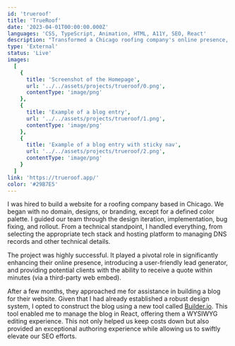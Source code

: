 ```yaml
---
id: 'trueroof'
title: 'TrueRoof'
date: '2023-04-01T00:00:00.000Z'
languages: 'CSS, TypeScript, Animation, HTML, A11Y, SEO, React'
description: "Transformed a Chicago roofing company's online presence, creating a user-friendly website and implementing a cost-effective blog with enhanced SEO."
type: 'External'
status: 'Live'
images:
  [
    {
      title: 'Screenshot of the Homepage',
      url: '../../assets/projects/trueroof/0.png',
      contentType: 'image/png'
    },
    {
      title: 'Example of a blog entry',
      url: '../../assets/projects/trueroof/1.png',
      contentType: 'image/png'
    },
    {
      title: 'Example of a blog entry with sticky nav',
      url: '../../assets/projects/trueroof/2.png',
      contentType: 'image/png'
    }
  ]
link: 'https://trueroof.app/'
color: '#29B7E5'
---
```


I was hired to build a website for a roofing company based in Chicago. We began with no domain, designs, or branding, except for a defined color palette. I guided our team through the design iteration, implementation, bug fixing, and rollout. From a technical standpoint, I handled everything, from selecting the appropriate tech stack and hosting platform to managing DNS records and other technical details.

The project was highly successful. It played a pivotal role in significantly enhancing their online presence, introducing a user-friendly lead generator, and providing potential clients with the ability to receive a quote within minutes (via a third-party web embed).

After a few months, they approached me for assistance in building a blog for their website. Given that I had already established a robust design system, I opted to construct the blog using a new tool called [Builder.io](https://builder.io). This tool enabled me to manage the blog in React, offering them a WYSIWYG editing experience. This not only helped us keep costs down but also provided an exceptional authoring experience while allowing us to swiftly elevate our SEO efforts.
